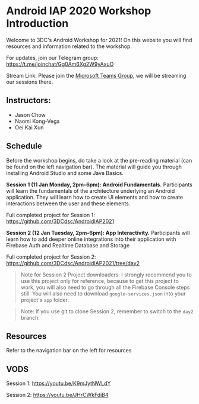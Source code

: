 # Android IAP 2020 Workshop Introduction

Welcome to 3DC's Android Workshop for 2021! On this website you will find resources and information related to the workshop.

For updates, join our Telegram group: <https://t.me/joinchat/Gg0Am6Xg2W9yAxuO>

Stream Link: Please join the [Microsoft Teams Group](https://teams.microsoft.com/l/channel/19%3Abdd942163935448484dee6d478e2156c%40thread.tacv2/General?groupId=3b024a2c-e5fb-4198-8ea7-0a26f2905d0b&tenantId=3476b776-e990-4f72-b950-62489831623d), we will be streaming our sessions there.

## Instructors:

- Jason Chow
- Naomi Kong-Vega
- Oei Kai Xun

## Schedule

Before the workshop begins, do take a look at the pre-reading material (can be found on the left navigation bar). The material will guide you through installing Android Studio and some Java Basics.

**Session 1 (11 Jan Monday, 2pm-6pm): Android Fundamentals.** Participants will learn the fundamentals of the architecture underlying an Android application. They will learn how to create UI elements and how to create interactions between the user and these elements.

Full completed project for Session 1: <https://github.com/3DCdsc/AndroidIAP2021>

**Session 2 (12 Jan Tuesday, 2pm-6pm): App Interactivity.** Participants will learn how to add deeper online integrations into their application with Firebase Auth and Realtime Database and Storage

Full completed project for Session 2: <https://github.com/3DCdsc/AndroidIAP2021/tree/day2>

> Note for Session 2 Project downloaders: I strongly recommend you to use this project only for reference, because to get this project to work, you will also need to go through all the Firebase Console steps still. You will also need to download `google-services.json` into your project's `app` folder.

> Note: If you use git to clone Session 2, remember to switch to the `day2` branch. 

## Resources

Refer to the navigation bar on the left for resources

## VODS

Session 1: <https://youtu.be/K9mJytNWLdY>

Session 2: <https://youtu.be/JHrCWkFdjB4>